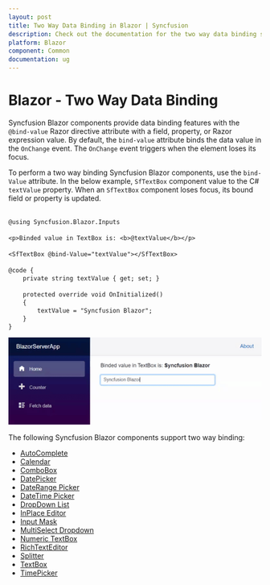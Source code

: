 ```yaml
---
layout: post
title: Two Way Data Binding in Blazor | Syncfusion
description: Check out the documentation for the two way data binding support in the Syncfusion Blazor Components.
platform: Blazor
component: Common
documentation: ug
---
```


# Blazor - Two Way Data Binding

Syncfusion Blazor components provide data binding features with the `@bind-value` Razor directive attribute with a field, property, or Razor expression value. By default, the `bind-value` attribute binds the data value in the `OnChange` event. The `OnChange` event triggers when the element loses its focus.

To perform a two way binding Syncfusion Blazor components, use the `bind-Value` attribute. In the below example, `SfTextBox` component value to the C# `textValue` property. When an `SfTextBox` component loses focus, its bound field or property is updated.

```cshtml

@using Syncfusion.Blazor.Inputs

<p>Binded value in TextBox is: <b>@textValue</b></p>

<SfTextBox @bind-Value="textValue"></SfTextBox>

@code {
    private string textValue { get; set; }

    protected override void OnInitialized()
    {
        textValue = "Syncfusion Blazor";
    }
}

```

![Two-Way Binding in Blazor](../images/blazor-two-way-binding.gif)

The following Syncfusion Blazor components support two way binding:

* [AutoComplete](https://blazor.syncfusion.com/documentation/autocomplete/data-binding)
* [Calendar](https://blazor.syncfusion.com/documentation/calendar/data-binding)
* [ComboBox](https://blazor.syncfusion.com/documentation/combobox/data-binding)
* [DatePicker](https://blazor.syncfusion.com/documentation/datepicker/data-binding)
* [DateRange Picker](https://blazor.syncfusion.com/documentation/daterangepicker/data-binding)
* [DateTime Picker](https://blazor.syncfusion.com/documentation/datetime-picker/data-binding)
* [DropDown List](https://blazor.syncfusion.com/documentation/dropdown-list/data-binding)
* [InPlace Editor](https://blazor.syncfusion.com/documentation/in-place-editor/data-binding)
* [Input Mask](https://blazor.syncfusion.com/documentation/input-mask/data-binding)
* [MultiSelect Dropdown](https://blazor.syncfusion.com/documentation/multiselect-dropdown/data-binding)
* [Numeric TextBox](https://blazor.syncfusion.com/documentation/numeric-textbox/data-binding)
* [RichTextEditor](https://blazor.syncfusion.com/documentation/rich-text-editor/data-binding)
* [Splitter](https://blazor.syncfusion.com/documentation/splitter/two-way-binding)
* [TextBox](https://blazor.syncfusion.com/documentation/textbox/data-binding)
* [TimePicker](https://blazor.syncfusion.com/documentation/timepicker/data-binding)
